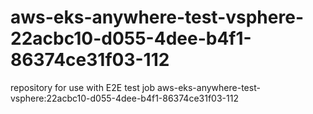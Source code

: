# aws-eks-anywhere-test-vsphere-22acbc10-d055-4dee-b4f1-86374ce31f03-112
repository for use with E2E test job aws-eks-anywhere-test-vsphere:22acbc10-d055-4dee-b4f1-86374ce31f03-112

